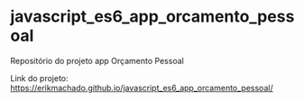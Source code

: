 # javascript_es6_app_orcamento_pessoal
Repositório do projeto app Orçamento Pessoal

Link do projeto: https://erikmachado.github.io/javascript_es6_app_orcamento_pessoal/
